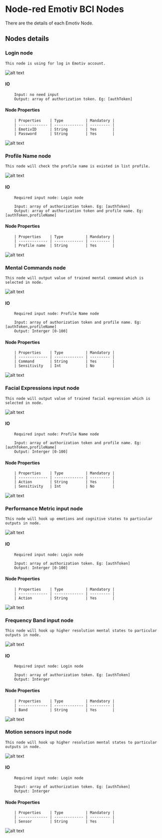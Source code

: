 # Node-red Emotiv BCI Nodes

There are the details of each Emotiv Node.

## Nodes details

### Login node
	This node is using for log in Emotiv account.

![alt text](https://github.com/anhdv/Emotiv-Node-Red/blob/master/Image/a1.png)

#### IO
		Input: no need input
		Output: array of authorization token. Eg: [authToken]

#### Node Properties
		| Properties    | Type          | Mandatory |
		| ------------- | ------------- | --------- |
		| EmotivID      | String        | Yes       |
		| Password      | String        | Yes       |

![alt text](https://github.com/anhdv/Emotiv-Node-Red/blob/master/Image/a2.png)

### Profile Name node
	This node will check the profile name is existed in list profile.

![alt text](https://github.com/anhdv/Emotiv-Node-Red/blob/master/Image/b1.png)

#### IO
		Required input node: Login node

		Input: array of authorization token. Eg: [authToken]
		Output: array of authorization token and profile name. Eg: [authToken,profileName]

#### Node Properties
		| Properties    | Type          | Mandatory |
		| ------------- | ------------- | --------- |
		| Profile name  | String        | Yes       |

![alt text](https://github.com/anhdv/Emotiv-Node-Red/blob/master/Image/b2.png)

### Mental Commands node
	This node will output value of trained mental command which is selected in node.

![alt text](https://github.com/anhdv/Emotiv-Node-Red/blob/master/Image/c1.png)

#### IO
		Required input node: Profile Name node

		Input: array of authorization token and profile name. Eg: [authToken,profileName]
		Output: Interger [0-100]

#### Node Properties
		| Properties    | Type          | Mandatory |
		| ------------- | ------------- | --------- |
		| Command       | String        | Yes       |
		| Sensitivity   | Int           | No        |

![alt text](https://github.com/anhdv/Emotiv-Node-Red/blob/master/Image/c2.png)

### Facial Expressions input node
	This node will output value of trained facial expression which is selected in node.

![alt text](https://github.com/anhdv/Emotiv-Node-Red/blob/master/Image/d1.png)

#### IO
		Required input node: Profile Name node

		Input: array of authorization token and profile name. Eg: [authToken,profileName]
		Output: Interger [0-100]

#### Node Properties
		| Properties    | Type          | Mandatory |
		| ------------- | ------------- | --------- |
		| Action        | String        | Yes       |
		| Sensitivity   | Int           | No        |

![alt text](https://github.com/anhdv/Emotiv-Node-Red/blob/master/Image/d2.png)

### Performance Metric input node
	This node will hook up emotions and cognitive states to particular outputs in node.

![alt text](https://github.com/anhdv/Emotiv-Node-Red/blob/master/Image/e1.png)

#### IO
		Required input node: Login node

		Input: array of authorization token. Eg: [authToken]
		Output: Interger [0-100]

#### Node Properties
		| Properties    | Type          | Mandatory |
		| ------------- | ------------- | --------- |
		| Action        | String        | Yes       |

![alt text](https://github.com/anhdv/Emotiv-Node-Red/blob/master/Image/e2.png)

### Frequency Band input node
	This node will hook up higher resolution mental states to particular outputs in node.

![alt text](https://github.com/anhdv/Emotiv-Node-Red/blob/master/Image/f1.png)

#### IO
		Required input node: Login node

		Input: array of authorization token. Eg: [authToken]
		Output: Interger

#### Node Properties
		| Properties    | Type          | Mandatory |
		| ------------- | ------------- | --------- |
		| Band          | String        | Yes       |

![alt text](https://github.com/anhdv/Emotiv-Node-Red/blob/master/Image/f2.png)

### Motion sensors input node
	This node will hook up higher resolution mental states to particular outputs in node.

![alt text](https://github.com/anhdv/Emotiv-Node-Red/blob/master/Image/g1.png)

#### IO
		Required input node: Login node

		Input: array of authorization token. Eg: [authToken]
		Output: Interger

#### Node Properties
		| Properties    | Type          | Mandatory |
		| ------------- | ------------- | --------- |
		| Sensor        | String        | Yes       |

![alt text](https://github.com/anhdv/Emotiv-Node-Red/blob/master/Image/g2.png)